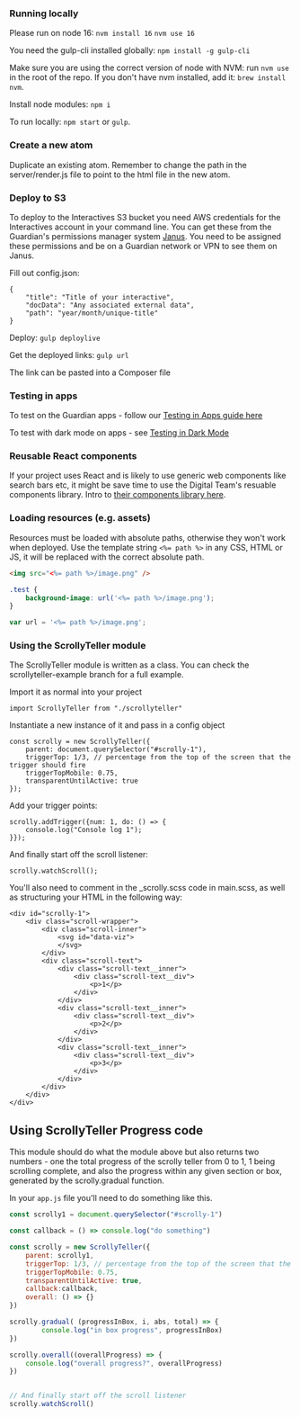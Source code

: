 ### Running locally

Please run on node 16: `nvm install 16` `nvm use 16`

You need the gulp-cli installed globally: `npm install -g gulp-cli`

Make sure you are using the correct version of node with NVM: run `nvm use` in the root of the repo. 
If you don't have nvm installed, add it: `brew install nvm`.

Install node modules: `npm i`

To run locally: `npm start` or `gulp`.  

### Create a new atom 

Duplicate an existing atom. Remember to change the path in the server/render.js file to point to the html file in the new atom. 

### Deploy to S3

To deploy to the Interactives S3 bucket you need AWS credentials for the Interactives account in your command line. You can get these from the Guardian's permissions manager system [Janus](https://janus.gutools.co.uk/). You need to be assigned these permissions and be on a Guardian network or VPN to see them on Janus. 

Fill out config.json:

```
{
    "title": "Title of your interactive",
    "docData": "Any associated external data",
    "path": "year/month/unique-title"
}
```

Deploy: `gulp deploylive`

Get the deployed links: `gulp url`

The link can be pasted into a Composer file 


### Testing in apps

To test on the Guardian apps - follow our 
[Testing in Apps guide here](https://github.com/guardian/interactive-atom-template-2019/blob/master/docs/guide-to-apps-testing.md)

To test with dark mode on apps - see [Testing in Dark Mode](https://github.com/guardian/interactive-atom-template-2019/blob/master/docs/dark-mode-in-apps.md)


### Reusable React components 

If your project uses React and is likely to use generic web components like search bars etc, it might be save time to use the Digital Team's resuable components library. Intro to [their components library here](https://guardian.github.io/source/?path=/story/components--page).


### Loading resources (e.g. assets)

Resources must be loaded with absolute paths, otherwise they won't work when deployed.
Use the template string `<%= path %>` in any CSS, HTML or JS, it will be replaced
with the correct absolute path.

```html
<img src="<%= path %>/image.png" />
```

```css
.test {
    background-image: url('<%= path %>/image.png');
}
```

```js
var url = '<%= path %>/image.png';
```


### Using the ScrollyTeller module
The ScrollyTeller module is written as a class. You can check the scrollyteller-example branch for a full example.

Import it as normal into your project
```
import ScrollyTeller from "./scrollyteller"
```

Instantiate a new instance of it and pass in a config object
```
const scrolly = new ScrollyTeller({
    parent: document.querySelector("#scrolly-1"),
    triggerTop: 1/3, // percentage from the top of the screen that the trigger should fire
    triggerTopMobile: 0.75,
    transparentUntilActive: true
});
```

Add your trigger points:
```
scrolly.addTrigger({num: 1, do: () => {
    console.log("Console log 1");
}});
```

And finally start off the scroll listener:

```
scrolly.watchScroll();
```

You'll also need to comment in the _scrolly.scss code in main.scss, as well as structuring your HTML in the following way:
```
<div id="scrolly-1">
    <div class="scroll-wrapper">
        <div class="scroll-inner">
            <svg id="data-viz">
            </svg>
        </div>
        <div class="scroll-text">
            <div class="scroll-text__inner">
                <div class="scroll-text__div">
                    <p>1</p>
                </div>
            </div>
            <div class="scroll-text__inner">
                <div class="scroll-text__div"> 
                    <p>2</p>
                </div>
            </div>
            <div class="scroll-text__inner">
                <div class="scroll-text__div">
                    <p>3</p>
                </div>
            </div>
        </div>
    </div>
</div>
```

## Using ScrollyTeller Progress code 

This module should do what the module above but also returns two numbers - one the total progress of the scrolly teller from 0 to 1, 1 being scrolling complete, and also the progress within any given section or box, generated by the scrolly.gradual function.

In your `app.js` file you'll need to do something like this. 

```javascript
const scrolly1 = document.querySelector("#scrolly-1")

const callback = () => console.log("do something") 

const scrolly = new ScrollyTeller({
    parent: scrolly1,
    triggerTop: 1/3, // percentage from the top of the screen that the trigger should fire
    triggerTopMobile: 0.75,
    transparentUntilActive: true,
    callback:callback,
    overall: () => {}
})

scrolly.gradual( (progressInBox, i, abs, total) => {
        console.log("in box progress", progressInBox)
})

scrolly.overall((overallProgress) => {
    console.log("overall progress?", overallProgress)
})


// And finally start off the scroll listener
scrolly.watchScroll()

```
